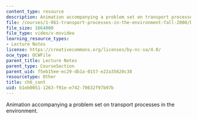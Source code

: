 ```yaml
---
content_type: resource
description: Animation accompanying a problem set on transport processes in the environment.
file: /courses/1-061-transport-processes-in-the-environment-fall-2008/b1eb00511263f91ee74270632f97b97b_ch6_cont.avi
file_size: 1664000
file_type: video/x-msvideo
learning_resource_types:
- Lecture Notes
license: https://creativecommons.org/licenses/by-nc-sa/4.0/
ocw_type: OCWFile
parent_title: Lecture Notes
parent_type: CourseSection
parent_uid: f5eb15ee-ec29-db1a-0157-e22a35620c38
resourcetype: Other
title: ch6_cont
uid: b1eb0051-1263-f91e-e742-70632f97b97b
---
```

Animation accompanying a problem set on transport processes in the environment.
